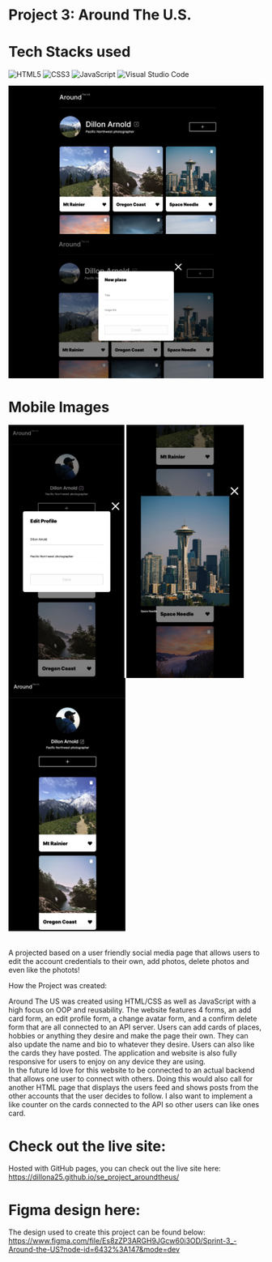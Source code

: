 # Project 3: Around The U.S.

# Tech Stacks used

![HTML5](https://img.shields.io/badge/html5-%23E34F26.svg?style=for-the-badge&logo=html5&logoColor=white)
![CSS3](https://img.shields.io/badge/css3-%231572B6.svg?style=for-the-badge&logo=css3&logoColor=white)
![JavaScript](https://img.shields.io/badge/javascript-%23323330.svg?style=for-the-badge&logo=javascript&logoColor=%23F7DF1E)
![Visual Studio Code](https://img.shields.io/badge/Visual%20Studio%20Code-0078d7.svg?style=for-the-badge&logo=visual-studio-code&logoColor=white)

<img align="center" alt="Image of project" src="./src/images/Around the Us 1.jpeg">
<img align="center" alt="Image of project" src="./src/images/Around The Us 2.jpeg">

# Mobile Images

<div display="flex" content="space-evenly">
<img align="center" height="500" alt="Image of project" src="./src/images/Mobile 1.jpeg">
<img align="center" height="500" alt="Image of project" src="./src/images/Mobile 2 2.jpeg">
<img align="center" height="500" alt="Image of project" src="./src/images/Mobile 3.jpeg">
</div>

<br />
<br />
A projected based on a user friendly social media page that allows users to edit the account credentials to their own, add photos, delete photos and even like the photots!

How the Project was created:

Around The US was created using HTML/CSS as well as JavaScript with a high focus on OOP and reusability. The website features 4 forms, an add card form, an edit profile form, a change avatar form, and a confirm delete form that are all connected to an API server. Users can add cards of places, hobbies or anything they desire and make the page their own. They can also update the name and bio to whatever they desire. Users can also like the cards they have posted. The application and website is also fully responsive for users to enjoy on any device they are using.
<br />
In the future Id love for this website to be connected to an actual backend that allows one user to connect with others. Doing this would also call for another HTML page that displays the users feed and shows posts from the other accounts that the user decides to follow. I also want to implement a like counter on the cards connected to the API so other users can like ones card.
<br />

# Check out the live site:

Hosted with GitHub pages, you can check out the live site here:
https://dillona25.github.io/se_project_aroundtheus/

# Figma design here:

The design used to create this project can be found below:
https://www.figma.com/file/Es8zZP3ARGH9JGcw60i3OD/Sprint-3_-Around-the-US?node-id=6432%3A147&mode=dev
